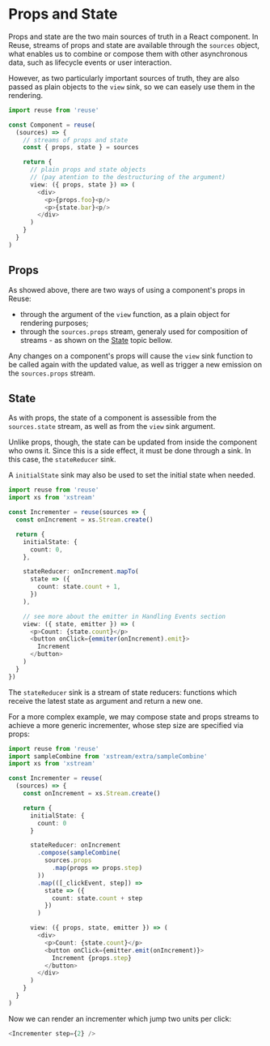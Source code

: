 # Props and State

Props and state are the two main sources of truth in a React component. In Reuse, streams of props and state are available through the `sources` object, what enables us to combine or compose them with other asynchronous data, such as lifecycle events or user interaction.

However, as two particularly important sources of truth, they are also passed as plain objects to the `view` sink, so we can easely use them in the rendering.

```typescript
import reuse from 'reuse'

const Component = reuse(
  (sources) => {
    // streams of props and state
    const { props, state } = sources

    return {
      // plain props and state objects
      // (pay atention to the destructuring of the argument)
      view: ({ props, state }) => (
        <div>
          <p>{props.foo}<p/>
          <p>{state.bar}<p/>
        </div>
      )
    }
  }
)
```

## Props

As showed above, there are two ways of using a component's props in Reuse:

* through the argument of the `view` function, as a plain object for rendering purposes;
* through the `sources.props` stream, generaly used for composition of streams - as shown on the [State](#state) topic bellow. 

Any changes on a component's props will cause the `view` sink function to be called again with the updated value, as well as trigger a new emission on the `sources.props` stream.

## State

As with props, the state of a component is assessible from the `sources.state` stream, as well as from the `view` sink argument.

Unlike props, though, the state can be updated from inside the component who owns it. Since this is a side effect, it must be done through a sink. In this case, the `stateReducer` sink.

A `initialState` sink may also be used to set the initial state when needed.

```typescript
import reuse from 'reuse'
import xs from 'xstream'

const Incrementer = reuse(sources => {
  const onIncrement = xs.Stream.create()

  return {
    initialState: {
      count: 0,
    },

    stateReducer: onIncrement.mapTo(
      state => ({
        count: state.count + 1,
      })
    ),

    // see more about the emitter in Handling Events section
    view: ({ state, emitter }) => (
      <p>Count: {state.count}</p>
      <button onClick={emmiter(onIncrement).emit}>
        Increment
      </button>
    )
  }
})
``` 

The `stateReducer` sink is a stream of state reducers: functions which receive the latest state as argument and return a new one.

For a more complex example, we may compose state and props streams to achieve a more generic incrementer, whose step size are specified via props:

```typescript
import reuse from 'reuse'
import sampleCombine from 'xstream/extra/sampleCombine'
import xs from 'xstream'

const Incrementer = reuse(
  (sources) => {
    const onIncrement = xs.Stream.create()

    return {
      initialState: {
        count: 0
      }

      stateReducer: onIncrement
        .compose(sampleCombine(
          sources.props
            .map(props => props.step)
        ))
        .map(([_clickEvent, step]) =>
          state => ({
            count: state.count + step
          })
        )

      view: ({ props, state, emitter }) => (
        <div>
          <p>Count: {state.count}</p>
          <button onClick={emitter.emit(onIncrement)}>
            Increment {props.step}
          </button>
        </div>
      )
    }
  }
)
```

Now we can render an incrementer which jump two units per click:

```typescript
<Incrementer step={2} />
```